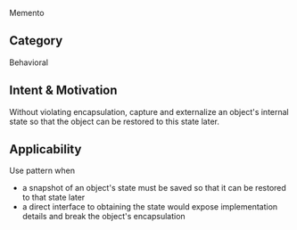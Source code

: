Memento

## Category
Behavioral

## Intent & Motivation
Without violating encapsulation, capture and externalize an object's internal state so that the object can be 
restored to this state later.

## Applicability
Use pattern when
- a snapshot of an object's state must be saved so that it can be restored to that state later
- a direct interface to obtaining the state would expose implementation details and break the object's encapsulation